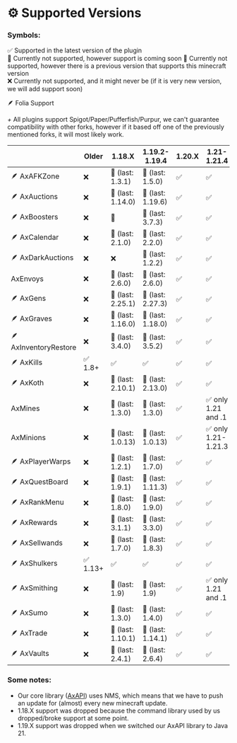# ⚙️ Supported Versions

### Symbols:

✅ Supported in the latest version of the plugin\
🔎 Currently not supported, however support is coming soon
🔨 Currently not supported, however there is a previous version that supports this minecraft version\
❌ Currently not supported, and it might never be (if it is very new version, we will add support soon)

🪶 Folia Support

*+* All plugins support Spigot/Paper/Pufferfish/Purpur, we can't guarantee compatibility with other forks, however if it based off one of the previously mentioned forks, it will most likely work.

|                       | Older   | 1.18.X            | 1.19.2-1.19.4     | 1.20.X | 1.21-1.21.4        | 1.21.5 |
|-----------------------|---------|-------------------|-------------------|--------|--------------------|--------|
| 🪶 AxAFKZone          | ❌       | 🔨 (last: 1.3.1)  | 🔨 (last: 1.5.0)  | ✅️     | ✅️                 | 🔎️    |
| 🪶 AxAuctions         | ❌       | 🔨 (last: 1.14.0) | 🔨 (last: 1.19.6) | ✅️     | ✅                  | 🔎     |
| 🪶 AxBoosters         | ❌       | 🔨                | 🔨 (last: 3.7.3)  | ✅️     | ✅                  | 🔎     |
| 🪶 AxCalendar         | ❌       | 🔨 (last: 2.1.0)  | 🔨 (last: 2.2.0)  | ✅️     | ✅                  | 🔎     |
| 🪶 AxDarkAuctions     | ❌       | ❌                 | 🔨 (last: 1.2.2)  | ✅️     | ✅                  | 🔎     |
| AxEnvoys              | ❌       | 🔨 (last: 2.6.0)  | 🔨 (last: 2.6.0)  | ✅️     | ✅                  | 🔎     |
| 🪶 AxGens             | ❌       | 🔨 (last: 2.25.1) | 🔨 (last: 2.27.3) | ✅️     | ✅                  | 🔎     |
| 🪶 AxGraves           | ❌       | 🔨 (last: 1.16.0) | 🔨 (last: 1.18.0) | ✅️     | ✅                  | 🔎     |
| 🪶 AxInventoryRestore | ❌       | 🔨 (last: 3.4.0)  | 🔨 (last: 3.5.2)  | ✅️     | ✅                  | 🔎     |
| 🪶 AxKills            | ✅ 1.8+  | ✅                 | ✅                 | ✅️     | ✅                  | ✅      |
| 🪶 AxKoth             | ❌       | 🔨 (last: 2.10.1) | 🔨 (last: 2.13.0) | ✅️     | ✅                  | 🔎     |
| AxMines               | ❌       | 🔨 (last: 1.3.0)  | 🔨 (last: 1.3.0)  | ✅️     | ✅ only 1.21 and .1 | 🔎     |
| AxMinions             | ❌       | 🔨 (last: 1.0.13) | 🔨 (last: 1.0.13) | ✅️     | ✅ only 1.21-1.21.3 | 🔎     |
| 🪶 AxPlayerWarps      | ❌       | 🔨 (last: 1.2.1)  | 🔨 (last: 1.7.0)  | ✅️     | ✅                  | 🔎     |
| 🪶 AxQuestBoard       | ❌       | 🔨 (last: 1.9.1)  | 🔨 (last: 1.11.3) | ✅️     | ✅                  | 🔎     |
| 🪶 AxRankMenu         | ❌       | 🔨 (last: 1.8.0)  | 🔨 (last: 1.9.0)  | ✅️     | ✅                  | 🔎     |
| 🪶 AxRewards          | ❌       | 🔨 (last: 3.1.1)  | 🔨 (last: 3.3.0)  | ✅️     | ✅                  | 🔎     |
| 🪶 AxSellwands        | ❌       | 🔨 (last: 1.7.0)  | 🔨 (last: 1.8.3)  | ✅️     | ✅                  | 🔎     |
| 🪶 AxShulkers         | ✅ 1.13+ | ✅                 | ✅                 | ✅️     | ✅                  | 🔎     |
| 🪶 AxSmithing         | ❌       | 🔨 (last: 1.9)    | 🔨 (last: 1.9)    | ✅️     | ✅ only 1.21 and .1 | 🔎     |
| 🪶 AxSumo             | ❌       | 🔨 (last: 1.3.0)  | 🔨 (last: 1.4.0)  | ✅️     | ✅                  | 🔎     |
| 🪶 AxTrade            | ❌       | 🔨 (last: 1.10.1) | 🔨 (last: 1.14.1) | ✅️     | ✅                  | 🔎     |
| 🪶 AxVaults           | ❌       | 🔨 (last: 2.4.1)  | 🔨 (last: 2.6.4)  | ✅️     | ✅                  | 🔎     |

### Some notes:
- Our core library ([AxAPI](https://github.com/Artillex-Studios/AxAPI)) uses NMS, which means that we have to push an update for (almost) every new minecraft update.
- 1.18.X support was dropped because the command library used by us dropped/broke support at some point.
- 1.19.X support was dropped when we switched our AxAPI library to Java 21.